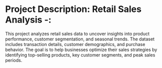 # Project Description: Retail Sales Analysis -:
This project analyzes retail sales data to uncover insights into product performance, customer segmentation, and seasonal trends. The dataset includes transaction details, customer demographics, and purchase behavior. The goal is to help businesses optimize their sales strategies by identifying top-selling products, key customer segments, and peak sales periods.



